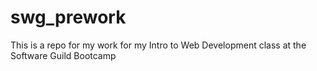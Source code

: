 # swg_prework
This is a repo for my work for my Intro to Web Development class at the Software Guild Bootcamp
